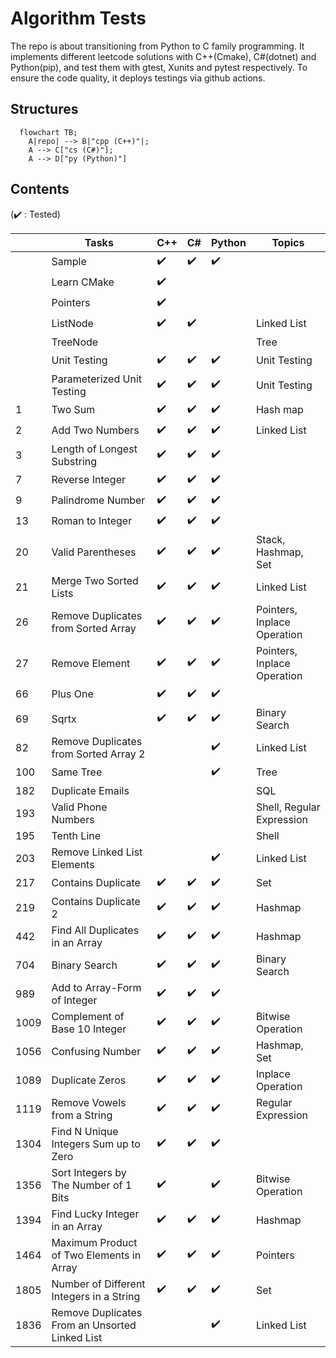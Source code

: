 # Algorithm Tests
The repo is about transitioning from Python to C family programming. It implements different leetcode solutions with C++(Cmake), C#(dotnet) and Python(pip), and test them with gtest, Xunits and pytest respectively. To ensure the code quality, it deploys testings via github actions.

## Structures
```mermaid
  flowchart TB;
    A|repo| --> B|"cpp (C++)"|;
    A --> C["cs (C#)"];
    A --> D["py (Python)"]
```

## Contents 
(:heavy_check_mark: : Tested)

||Tasks|C++|C#|Python|Topics|
|---|---|---|---|---|---|
||Sample|:heavy_check_mark:|:heavy_check_mark:|:heavy_check_mark:||
||Learn CMake|:heavy_check_mark:||||
||Pointers|:heavy_check_mark:||||
||ListNode|:heavy_check_mark:|:heavy_check_mark:||Linked List|
||TreeNode||||Tree|
||Unit Testing|:heavy_check_mark:|:heavy_check_mark:|:heavy_check_mark:|Unit Testing|
||Parameterized Unit Testing|:heavy_check_mark:|:heavy_check_mark:|:heavy_check_mark:|Unit Testing|
|1|Two Sum|:heavy_check_mark:|:heavy_check_mark:|:heavy_check_mark:|Hash map|
|2|Add Two Numbers|:heavy_check_mark:|:heavy_check_mark:|:heavy_check_mark:|Linked List|
|3|Length of Longest Substring|:heavy_check_mark:|:heavy_check_mark:|:heavy_check_mark:||
|7|Reverse Integer|:heavy_check_mark:|:heavy_check_mark:|:heavy_check_mark:||
|9|Palindrome Number|:heavy_check_mark:|:heavy_check_mark:|:heavy_check_mark:||
|13|Roman to Integer|:heavy_check_mark:|:heavy_check_mark:|:heavy_check_mark:||
|20|Valid Parentheses|:heavy_check_mark:|:heavy_check_mark:|:heavy_check_mark:|Stack, Hashmap, Set|
|21|Merge Two Sorted Lists|:heavy_check_mark:|:heavy_check_mark:|:heavy_check_mark:|Linked List|
|26|Remove Duplicates from Sorted Array|:heavy_check_mark:|:heavy_check_mark:|:heavy_check_mark:|Pointers, Inplace Operation|
|27|Remove Element|:heavy_check_mark:|:heavy_check_mark:|:heavy_check_mark:|Pointers, Inplace Operation|
|66|Plus One|:heavy_check_mark:|:heavy_check_mark:|:heavy_check_mark:||
|69|Sqrtx|:heavy_check_mark:|:heavy_check_mark:|:heavy_check_mark:|Binary Search|
|82|Remove Duplicates from Sorted Array 2|||:heavy_check_mark:|Linked List|
|100|Same Tree|||:heavy_check_mark:|Tree|
|182|Duplicate Emails||||SQL|
|193|Valid Phone Numbers||||Shell, Regular Expression|
|195|Tenth Line||||Shell|
|203|Remove Linked List Elements|||:heavy_check_mark:|Linked List|
|217|Contains Duplicate|:heavy_check_mark:|:heavy_check_mark:|:heavy_check_mark:|Set|
|219|Contains Duplicate 2|:heavy_check_mark:|:heavy_check_mark:|:heavy_check_mark:|Hashmap|
|442|Find All Duplicates in an Array|:heavy_check_mark:|:heavy_check_mark:|:heavy_check_mark:|Hashmap|
|704|Binary Search|:heavy_check_mark:|:heavy_check_mark:|:heavy_check_mark:|Binary Search|
|989|Add to Array-Form of Integer|:heavy_check_mark:|:heavy_check_mark:|:heavy_check_mark:||
|1009|Complement of Base 10 Integer|:heavy_check_mark:|:heavy_check_mark:|:heavy_check_mark:|Bitwise Operation|
|1056|Confusing Number|:heavy_check_mark:|:heavy_check_mark:|:heavy_check_mark:|Hashmap, Set|
|1089|Duplicate Zeros|:heavy_check_mark:|:heavy_check_mark:|:heavy_check_mark:|Inplace Operation|
|1119|Remove Vowels from a String|:heavy_check_mark:|:heavy_check_mark:|:heavy_check_mark:|Regular Expression|
|1304|Find N Unique Integers Sum up to Zero|:heavy_check_mark:|:heavy_check_mark:|:heavy_check_mark:||
|1356|Sort Integers by The Number of 1 Bits|:heavy_check_mark:||:heavy_check_mark:|Bitwise Operation|
|1394|Find Lucky Integer in an Array|:heavy_check_mark:|:heavy_check_mark:|:heavy_check_mark:|Hashmap|
|1464|Maximum Product of Two Elements in Array|:heavy_check_mark:|:heavy_check_mark:|:heavy_check_mark:|Pointers|
|1805|Number of Different Integers in a String|:heavy_check_mark:|:heavy_check_mark:|:heavy_check_mark:|Set|
|1836|Remove Duplicates From an Unsorted Linked List|||:heavy_check_mark:|Linked List|


